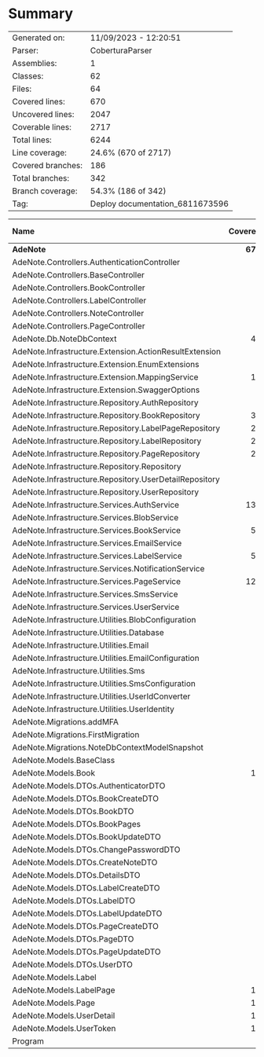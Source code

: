 ﻿# Summary
|||
|:---|:---|
| Generated on: | 11/09/2023 - 12:20:51 |
| Parser: | CoberturaParser |
| Assemblies: | 1 |
| Classes: | 62 |
| Files: | 64 |
| Covered lines: | 670 |
| Uncovered lines: | 2047 |
| Coverable lines: | 2717 |
| Total lines: | 6244 |
| Line coverage: | 24.6% (670 of 2717) |
| Covered branches: | 186 |
| Total branches: | 342 |
| Branch coverage: | 54.3% (186 of 342) |
| Tag: | Deploy documentation_6811673596 |

|**Name**|**Covered**|**Uncovered**|**Coverable**|**Total**|**Line coverage**|**Covered**|**Total**|**Branch coverage**|
|:---|---:|---:|---:|---:|---:|---:|---:|---:|
|**AdeNote**|**670**|**2047**|**2717**|**6244**|**24.6%**|**186**|**342**|**54.3%**|
|AdeNote.Controllers.AuthenticationController|0|184|184|683|0%|0|46|0%|
|AdeNote.Controllers.BaseController|0|18|18|64|0%|0|0||
|AdeNote.Controllers.BookController|0|24|24|177|0%|0|0||
|AdeNote.Controllers.LabelController|0|24|24|161|0%|0|0||
|AdeNote.Controllers.NoteController|0|39|39|183|0%|0|0||
|AdeNote.Controllers.PageController|0|36|36|275|0%|0|0||
|AdeNote.Db.NoteDbContext|44|0|44|113|100%|0|0||
|AdeNote.Infrastructure.Extension.ActionResultExtension|0|13|13|33|0%|0|10|0%|
|AdeNote.Infrastructure.Extension.EnumExtensions|0|9|9|21|0%|0|4|0%|
|AdeNote.Infrastructure.Extension.MappingService|18|0|18|54|100%|0|0||
|AdeNote.Infrastructure.Extension.SwaggerOptions|0|31|31|65|0%|0|4|0%|
|AdeNote.Infrastructure.Repository.AuthRepository|0|43|43|131|0%|0|2|0%|
|AdeNote.Infrastructure.Repository.BookRepository|32|3|35|97|91.4%|0|0||
|AdeNote.Infrastructure.Repository.LabelPageRepository|28|3|31|91|90.3%|0|0||
|AdeNote.Infrastructure.Repository.LabelRepository|28|3|31|95|90.3%|0|0||
|AdeNote.Infrastructure.Repository.PageRepository|21|11|32|92|65.6%|0|0||
|AdeNote.Infrastructure.Repository.Repository|4|39|43|86|9.3%|0|10|0%|
|AdeNote.Infrastructure.Repository.UserDetailRepository|0|29|29|79|0%|0|2|0%|
|AdeNote.Infrastructure.Repository.UserRepository|0|7|7|19|0%|0|0||
|AdeNote.Infrastructure.Services.AuthService|138|147|285|598|48.4%|56|90|62.2%|
|AdeNote.Infrastructure.Services.BlobService|0|42|42|104|0%|0|2|0%|
|AdeNote.Infrastructure.Services.BookService|56|17|73|175|76.7%|25|26|96.1%|
|AdeNote.Infrastructure.Services.EmailService|0|39|39|52|0%|0|2|0%|
|AdeNote.Infrastructure.Services.LabelService|52|13|65|145|80%|18|18|100%|
|AdeNote.Infrastructure.Services.NotificationService|0|29|29|80|0%|0|6|0%|
|AdeNote.Infrastructure.Services.PageService|129|17|146|304|88.3%|87|90|96.6%|
|AdeNote.Infrastructure.Services.SmsService|0|19|19|46|0%|0|2|0%|
|AdeNote.Infrastructure.Services.UserService|0|42|42|81|0%|0|12|0%|
|AdeNote.Infrastructure.Utilities.BlobConfiguration|0|12|12|34|0%|0|0||
|AdeNote.Infrastructure.Utilities.Database|0|4|4|14|0%|0|2|0%|
|AdeNote.Infrastructure.Utilities.Email|0|17|17|27|0%|0|0||
|AdeNote.Infrastructure.Utilities.EmailConfiguration|0|14|14|39|0%|0|0||
|AdeNote.Infrastructure.Utilities.Sms|7|0|7|13|100%|0|0||
|AdeNote.Infrastructure.Utilities.SmsConfiguration|0|12|12|19|0%|0|0||
|AdeNote.Infrastructure.Utilities.UserIdConverter|3|0|3|19|100%|0|0||
|AdeNote.Infrastructure.Utilities.UserIdentity|0|9|9|36|0%|0|12|0%|
|AdeNote.Migrations.addMFA|0|312|312|373|0%|0|0||
|AdeNote.Migrations.FirstMigration|0|386|386|455|0%|0|0||
|AdeNote.Migrations.NoteDbContextModelSnapshot|0|260|260|297|0%|0|0||
|AdeNote.Models.BaseClass|1|0|1|16|100%|0|0||
|AdeNote.Models.Book|12|5|17|66|70.5%|0|0||
|AdeNote.Models.DTOs.AuthenticatorDTO|7|0|7|28|100%|0|0||
|AdeNote.Models.DTOs.BookCreateDTO|2|0|2|22|100%|0|0||
|AdeNote.Models.DTOs.BookDTO|4|0|4|28|100%|0|0||
|AdeNote.Models.DTOs.BookPages|2|0|2|18|100%|0|0||
|AdeNote.Models.DTOs.BookUpdateDTO|2|0|2|18|100%|0|0||
|AdeNote.Models.DTOs.ChangePasswordDTO|0|2|2|8|0%|0|0||
|AdeNote.Models.DTOs.CreateNoteDTO|0|2|2|18|0%|0|0||
|AdeNote.Models.DTOs.DetailsDTO|9|0|9|33|100%|0|0||
|AdeNote.Models.DTOs.LabelCreateDTO|1|0|1|16|100%|0|0||
|AdeNote.Models.DTOs.LabelDTO|2|0|2|18|100%|0|0||
|AdeNote.Models.DTOs.LabelUpdateDTO|1|0|1|13|100%|0|0||
|AdeNote.Models.DTOs.PageCreateDTO|2|0|2|22|100%|0|0||
|AdeNote.Models.DTOs.PageDTO|2|0|2|19|100%|0|0||
|AdeNote.Models.DTOs.PageUpdateDTO|2|0|2|17|100%|0|0||
|AdeNote.Models.DTOs.UserDTO|0|7|7|29|0%|0|0||
|AdeNote.Models.Label|8|1|9|32|88.8%|0|0||
|AdeNote.Models.LabelPage|10|0|10|37|100%|0|0||
|AdeNote.Models.Page|15|0|15|57|100%|0|0||
|AdeNote.Models.UserDetail|11|12|23|80|47.8%|0|0||
|AdeNote.Models.UserToken|17|1|18|67|94.4%|0|0||
|Program|0|110|110|152|0%|0|2|0%|
